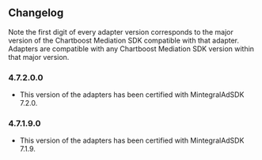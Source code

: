 ## Changelog

Note the first digit of every adapter version corresponds to the major version of the Chartboost Mediation SDK compatible with that adapter. 
Adapters are compatible with any Chartboost Mediation SDK version within that major version.

### 4.7.2.0.0
- This version of the adapters has been certified with MintegralAdSDK 7.2.0.

### 4.7.1.9.0
- This version of the adapters has been certified with MintegralAdSDK 7.1.9.
